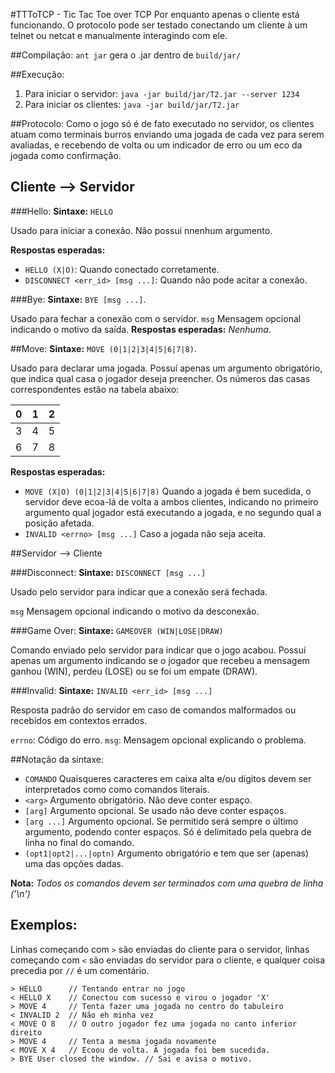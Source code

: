 #TTToTCP - Tic Tac Toe over TCP
Por enquanto apenas o cliente está funcionando. O protocolo pode ser testado conectando um cliente à um telnet ou netcat e manualmente interagindo com ele.

##Compilação:
`ant jar` gera o .jar dentro de `build/jar/`

##Execução:
1. Para iniciar o servidor: `java -jar build/jar/T2.jar --server 1234`
2. Para iniciar os clientes: `java -jar build/jar/T2.jar `

##Protocolo:
Como o jogo só é de fato executado no servidor, os clientes atuam como terminais burros enviando uma jogada de cada vez para serem avaliadas, e recebendo de volta ou um indicador de erro ou um eco da jogada como confirmação.

## Cliente --> Servidor

###Hello:
**Sintaxe:** `HELLO`

Usado para iniciar a conexão. Não possui nnenhum argumento.

**Respostas esperadas:**
* `HELLO (X|O)`: Quando conectado corretamente.
* `DISCONNECT <err_id> [msg ...]`: Quando não pode acitar a conexão.

###Bye:
**Sintaxe:** `BYE [msg ...]`.

Usado para fechar a conexão com o servidor.
`msg` Mensagem opcional indicando o motivo da saída.
**Respostas esperadas:** *Nenhuma*.

##Move:
**Sintaxe:** `MOVE (0|1|2|3|4|5|6|7|8)`.

Usado para declarar uma jogada. Possuí apenas um argumento obrigatório, que indica qual casa o jogador deseja preencher. Os números das casas correspondentes estão na tabela abaixo:

 0 | 1 | 2    
:-:|:-:|:-:
 3 | 4 | 5
 6 | 7 | 8
 
 **Respostas esperadas:**
 * `MOVE (X|O) (0|1|2|3|4|5|6|7|8)` Quando a jogada é bem sucedida, o servidor deve ecoa-lá de volta a ambos clientes, indicando no primeiro argumento qual jogador está executando a jogada, e no segundo qual a posição afetada. 
 * `INVALID <errno> [msg ...]` Caso a jogada não seja aceita.

##Servidor --> Cliente

###Disconnect:
**Sintaxe:** `DISCONNECT [msg ...]`

Usado pelo servidor para indicar que a conexão será fechada.

`msg` Mensagem opcional indicando o motivo da desconexão.

###Game Over:
**Sintaxe:** `GAMEOVER (WIN|LOSE|DRAW)`

Comando enviado pelo servidor para indicar que o jogo acabou. Possuí apenas um argumento indicando se o jogador que recebeu a mensagem ganhou (WIN), perdeu (LOSE) ou se foi um empate (DRAW).

###Invalid:
**Sintaxe:** `INVALID <err_id> [msg ...]`

Resposta padrão do servidor em caso de comandos malformados ou recebidos em contextos errados.

`errno`: Código do erro.
`msg`: Mensagem opcional explicando o problema.

##Notação da sintaxe:
* `COMANDO` Quaisqueres caracteres em caixa alta e/ou dígitos devem ser interpretados como como comandos literais.
* `<arg>` Argumento obrigatório. Não deve conter espaço.
* `[arg]` Argumento opcional. Se usado não deve conter espaços.
* `[arg ...]` Argumento opcional. Se permitido será sempre o último argumento, podendo conter espaços. Só é delimitado pela quebra de linha no final do comando.
* `(opt1|opt2|...|optn)` Argumento obrigatório e tem que ser (apenas) uma das opções dadas.

**Nota:** *Todos os comandos devem ser terminados com uma quebra de linha ('\n')*

## Exemplos:
Linhas começando com `>` são enviadas do cliente para o servidor, linhas começando com `<` são enviadas do servidor para o cliente, e qualquer coisa precedia por `//` é um comentário.
```
> HELLO      // Tentando entrar no jogo
< HELLO X    // Conectou com sucesso e virou o jogador 'X'
> MOVE 4     // Tenta fazer uma jogada no centro do tabuleiro
< INVALID 2  // Não eh minha vez
< MOVE O 8   // O outro jogador fez uma jogada no canto inferior direito
> MOVE 4     // Tenta a mesma jogada novamente
< MOVE X 4   // Ecoou de volta. A jogada foi bem sucedida.
> BYE User closed the window. // Sai e avisa o motivo.
```


